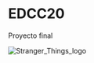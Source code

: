 # EDCC20
Proyecto final



![Stranger_Things_logo](https://user-images.githubusercontent.com/114208451/192049891-b9d191ea-5baa-4579-a5e7-b07ddf7a38e1.jpg)



